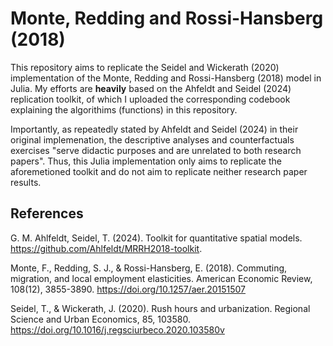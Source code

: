 # Monte, Redding and Rossi-Hansberg (2018)

This repository aims to replicate the Seidel and Wickerath (2020) implementation of the Monte, Redding and Rossi-Hansberg (2018) model in Julia. My efforts are **heavily** based on the Ahfeldt and Seidel (2024) replication toolkit, of which I uploaded the corresponding codebook explaining the algorithims (functions) in this repository. 

Importantly, as repeatedly stated by Ahfeldt and Seidel (2024) in their original implemenation, the descriptive analyses and counterfactuals exercises "serve didactic purposes and are unrelated to both research papers". Thus, this Julia implementation only aims to replicate the aforemetioned toolkit and do not aim to replicate neither research paper results.

## References

G. M. Ahlfeldt, Seidel, T. (2024). Toolkit for quantitative spatial models. https://github.com/Ahlfeldt/MRRH2018-toolkit.

Monte, F., Redding, S. J., & Rossi-Hansberg, E. (2018). Commuting, migration, and local employment elasticities. American Economic Review, 108(12), 3855-3890. https://doi.org/10.1257/aer.20151507

Seidel, T., & Wickerath, J. (2020). Rush hours and urbanization. Regional Science and Urban Economics, 85, 103580. https://doi.org/10.1016/j.regsciurbeco.2020.103580v
